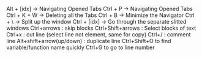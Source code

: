 Alt + [idx] -> Navigating Opened Tabs
Ctrl + P -> Navigating Opened Tabs
Ctrl + K + W -> Deleting all the Tabs
Ctrl + B -> Minimize the Navigator
Ctrl + \ -> Split up the window
Ctrl + [idx] -> Go through the separate slitted windows
Ctrl+arrows : skip blocks
Ctrl+Shift+arrows : Select blocks of text
Ctrl+x : cut line (select line not element,
same for copy)
Ctrl+/ : comment line
Alt+shift+arrow(up/down) : duplicate line
Ctrl+Shift+O to find variable/function name quickly
Ctrl+G to go to line number
